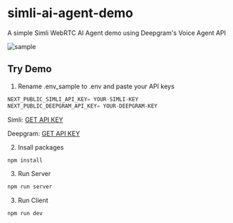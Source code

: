 # simli-ai-agent-demo
 A simple Simli WebRTC AI Agent demo using Deepgram's Voice Agent API
 
![sample](https://github.com/user-attachments/assets/6f3445ec-fbf0-4272-9312-6efafd3a0cfe)

 ## Try Demo
 1. Rename .env_sample to .env and paste your API keys
```js
NEXT_PUBLIC_SIMLI_API_KEY= YOUR-SIMLI-KEY
NEXT_PUBLIC_DEEPGRAM_API_KEY= YOUR-DEEPGRAM-KEY
```

Simli: [GET API KEY](https://www.simli.com/profile)

Deepgram: [GET API KEY](https://deepgram.com)

2. Insall packages
```bash
npm install
```

3. Run Server 
```bash
npm run server
```

3. Run Client 
```bash
npm run dev
```
